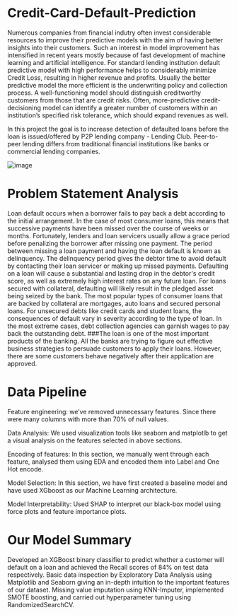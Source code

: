 # Credit-Card-Default-Prediction

Numerous companies from financial indutry often invest considerable resources to improve their predictive models with the aim of having better insights into their customers. Such an interest in model improvement has intensified in recent years mostly because of fast development of machine learning and artificial intelligence. For standard lending institution default predictive model with high performance helps to considerably minimize Credit Loss, resulting in higher revenue and profits. Usually the better predictive model the more efficient is the underwriting policy and collection process. A well-functioning model should distinguish creditworthy customers from those that are credit risks. Often, more-predictive credit-decisioning model can identify a greater number of customers within an institution’s specified risk tolerance, which should expand revenues as well.

In this project the goal is to increase detection of defaulted loans before the loan is issued/offered by P2P lending company - Lending Club. Peer-to-peer lending differs from traditional financial institutions like banks or commercial lending companies.

![image](https://user-images.githubusercontent.com/84207691/160981727-d2818760-5431-4492-8ae5-0bab5bfbd5e2.png)

# Problem Statement Analysis

Loan default occurs when a borrower fails to pay back a debt according to the initial arrangement. In the case of most consumer loans, this means that successive payments have been missed over the course of weeks or months. Fortunately, lenders and loan servicers usually allow a grace period before penalizing the borrower after missing one payment. The period between missing a loan payment and having the loan default is known as delinquency. The delinquency period gives the debtor time to avoid default by contacting their loan servicer or making up missed payments. Defaulting on a loan will cause a substantial and lasting drop in the debtor's credit score, as well as extremely high interest rates on any future loan. For loans secured with collateral, defaulting will likely result in the pledged asset being seized by the bank. The most popular types of consumer loans that are backed by collateral are mortgages, auto loans and secured personal loans. For unsecured debts like credit cards and student loans, the consequences of default vary in severity according to the type of loan. In the most extreme cases, debt collection agencies can garnish wages to pay back the outstanding debt. ###The loan is one of the most important products of the banking. All the banks are trying to figure out effective business strategies to persuade customers to apply their loans. However, there are some customers behave negatively after their application are approved.

# Data Pipeline

Feature engineering: we’ve removed unnecessary features. Since there were many columns with more than 70% of null values.

Data Analysis: We used visualization tools like seaborn and matplotlb to get a visual analysis on the features selected in above sections.

Encoding of features: In this section, we manually went through each feature, analysed them using EDA and encoded them into Label and One Hot encode.

Model Selection: In this section, we have first created a baseline model and have used XGboost as our Machine Learning architecture.

Model Interpretability: Used SHAP to interpret our black-box model using force plots and feature importance plots.

# Our Model Summary

Developed an XGBoost binary classifier to predict whether a customer will default on a loan and achieved the Recall scores of 84% on test data respectively. Basic data inspection by Exploratory Data Analysis using Matplotlib and Seaborn giving an in-depth intuition to the important features of our dataset. Missing value imputation using KNN-Imputer, implemented SMOTE boosting, and carried out hyperparameter tuning using RandomizedSearchCV.
